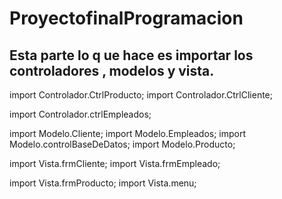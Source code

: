 # ProyectofinalProgramacion

## Esta parte lo q ue hace es importar los controladores , modelos y  vista.



import Controlador.CtrlProducto;
import Controlador.CtrlCliente;

import Controlador.ctrlEmpleados;


import Modelo.Cliente;
import Modelo.Empleados;
import Modelo.controlBaseDeDatos;
import Modelo.Producto;



import Vista.frmCliente;
import Vista.frmEmpleado;

import Vista.frmProducto;
import Vista.menu;
